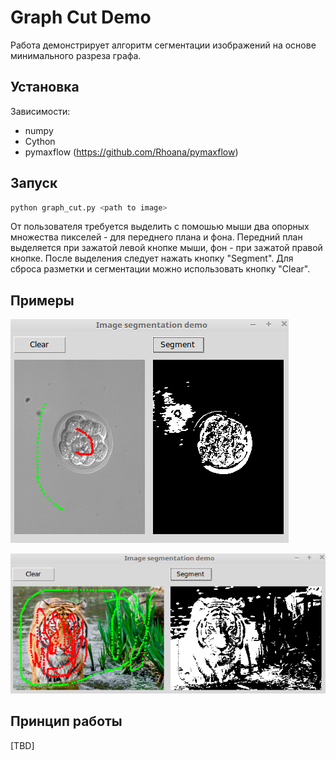 # Graph Cut Demo

Работа демонстрирует алгоритм сегментации изображений на основе минимального разреза графа.

## Установка

Зависимости:

- numpy
- Cython
- pymaxflow (https://github.com/Rhoana/pymaxflow)

## Запуск

``` bash
python graph_cut.py <path to image>
```

От пользователя требуется выделить с помошью мыши два опорных
множества пикселей - для переднего плана и фона. Передний план
выделяется при зажатой левой кнопке мыши, фон - при зажатой
правой кнопке. После выделения следует нажать кнопку "Segment".
Для сброса разметки и сегментации можно использовать кнопку
"Clear".

## Примеры

![demo1 image](demo/demo1.png)

![demo2 image](demo/demo2.png)

## Принцип работы

[TBD]